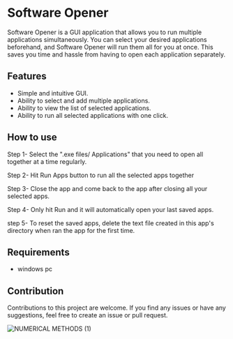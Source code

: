 # Software Opener

Software Opener is a GUI application that allows you to run multiple applications simultaneously. You can select your desired applications beforehand, and Software Opener will run them all for you at once. This saves you time and hassle from having to open each application separately.

## Features

- Simple and intuitive GUI.
- Ability to select and add multiple applications.
- Ability to view the list of selected applications.
- Ability to run all selected applications with one click.

## How to use

Step 1-  Select the ".exe files/ Applications" that you need to open all together at a time regularly.

Step 2- Hit Run Apps button to run all the selected apps together

Step 3- Close the app and come back to the app after closing all your selected apps.

Step 4- Only hit Run and it will automatically open your last saved apps.

step 5- To reset the saved apps, delete the text file created in this app's directory when ran the app for the first time.

## Requirements

- windows pc

## Contribution

Contributions to this project are welcome. If you find any issues or have any suggestions, feel free to create an issue or pull request.

![NUMERICAL METHODS (1)](https://user-images.githubusercontent.com/92597456/233445331-1ba433c6-2ce1-41ba-8f4a-fefebd54710b.png)


